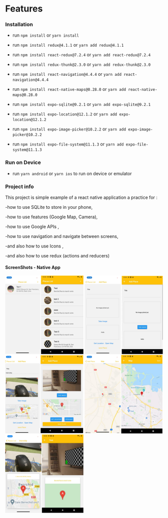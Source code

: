 # Features


### Installation

- run `npm install` or `yarn install`

- run `npm install redux@4.1.1` or `yarn add redux@4.1.1`

- run `npm install react-redux@7.2.4` or `yarn add react-redux@7.2.4`

- run `npm install redux-thunk@2.3.0` or `yarn add redux-thunk@2.3.0`

- run `npm install react-navigation@4.4.4` or `yarn add react-navigation@4.4.4`

- run `npm install react-native-maps@0.28.0` or `yarn add react-native-maps@0.28.0`

- run `npm install expo-sqlite@9.2.1` or `yarn add expo-sqlite@9.2.1`

- run `npm install expo-location@12.1.2` or `yarn add expo-location@12.1.2`

- run `npm install expo-image-picker@10.2.2` or `yarn add expo-image-picker@10.2.2`

- run `npm install expo-file-system@11.1.3` or `yarn add expo-file-system@11.1.3`



### Run on Device

- run `yarn android` or `yarn ios` to run on device or emulator


### Project info


This project is simple example of a react native application a practice for :

-how to use SQLite to store in your phone,

-how to use features (Google Map, Camera),

-how to use Google APIs , 

-how to use navigation and navigate between screens,

-and also how to use Icons ,

-and also how to use redux (actions and reducers)



#### ScreenShots - Native App

<img src="screenshots/1.png" data-canonical-src="screenshots/1.png" width="250" />


<img src="screenshots/2.png" data-canonical-src="screenshots/2.png" width="250" />


<img src="screenshots/3.png" data-canonical-src="screenshots/3.png" width="250" />


<img src="screenshots/4.png" data-canonical-src="screenshots/4.png" width="250" />


<img src="screenshots/5.png" data-canonical-src="screenshots/5.png" width="250" />





